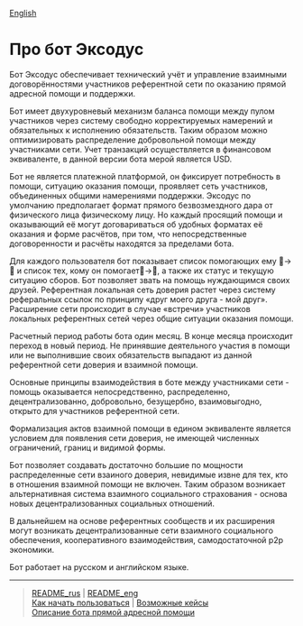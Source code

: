 [English](../../documents_eng/faq/about_bot.md)
# Про бот Эксодус

Бот Эксодус обеспечивает технический  учёт и управление взаимными договорённостями участников референтной сети по оказанию прямой адресной помощи и поддержки.

Бот имеет двухуровневый механизм баланса помощи между пулом участников через систему свободно корректируемых намерений и обязательных к исполнению обязательств.  Таким образом можно оптимизировать распределение добровольной помощи между участниками сети. Учет транзакций осуществляется в финансовом эквиваленте, в данной версии бота мерой является USD.

Бот не является платежной платформой, он фиксирует потребность в помощи, ситуацию оказания помощи, проявляет сеть участников, объединенных общими намерениями поддержки.   Эксодус по умолчанию предполагает формат прямого безвозмездного дара от физического лица физическому лицу. Но каждый просящий помощи и оказывающий её могут договариваться об удобных форматах её оказания и форме расчётов, при том, что непосредственные договоренности и расчёты находятся за пределами бота.

Для каждого пользователя бот показывает список помогающих ему 👥->👤 и список тех, кому он помогает👤->👥, а также их статус и текущую ситуацию сборов. Бот позволяет звать на помощь нуждающимся своих друзей.  Референтная локальная сеть доверия растет через систему реферальных ссылок по принципу «друг моего друга - мой друг». Расширение сети происходит в случае «встречи» участников локальных референтных сетей через общие ситуации оказания помощи.

Расчетный период работы бота один месяц. В конце месяца происходит переход в новый период. Не принявшие деятельного участия в помощи или не выполнившие своих обязательств выпадают из данной референтной сети доверия и взаимной помощи.

Основные принципы взаимодействия в боте между участниками сети - помощь оказывается непосредственно, распределенно, децентрализованно, добровольно, безущербно, взаимовыгодно, открыто для участников референтной сети.

Формализация  актов взаимной помощи в едином эквиваленте является  условием для появления сети доверия, не имеющей численных ограничений, границ и видимой формы.

Бот позволяет создавать достаточно большие по мощности распределенные сети взаиного доверия, невидимые извне для тех, кто в отношения взаимной помощи не включен. Таким образом возникает альтернативная система взаимного социального страхования - основа новых децентрализованных социальных отношений.

В дальнейшем на основе референтных сообществ и их расширения могут возникать децентрализованные сети взаимного социального обеспечения, кооперативного взаимодействия, самодостаточной р2р экономики.

Бот работает на русском и английском языке.

----
> [README_rus](../../README.md)  |      [README_eng](../../README_eng.md)   
> [Как начать пользоваться](../faq/how_start.md) |  [Возможные кейсы](../faq/cases.md)   
> [Описание бота прямой адресной помощи](../index.md) 

